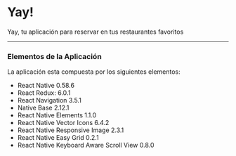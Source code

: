 # Yay!

Yay, tu aplicación para reservar en tus restaurantes favoritos

---

### Elementos de la Aplicación

La aplicación esta compuesta por los siguientes elementos:

- React Native 0.58.6
- React Redux: 6.0.1
- React Navigation 3.5.1
- Native Base 2.12.1
- React Native Elements 1.1.0
- React Native Vector Icons 6.4.2
- React Native Responsive Image 2.3.1
- React Native Easy Grid 0.2.1
- React Native Keyboard Aware Scroll View 0.8.0
